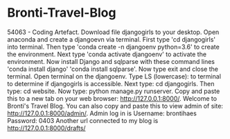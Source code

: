 # Bronti-Travel-Blog
54063 - Coding Artefact.
Download file djangogirls to your desktop.
Open anaconda and create a djangoevn via terminal.
First type 'cd djangogirls' into terminal.
Then type 'conda create -n djangoenv python=3.6' to create the environment.
Next type 'conda activate djangoenv' to activate the environment.
Now install Django and sqlparse with these command lines 'conda install django' 'conda install sqlparse'.
Now type exit and close the terminal.
Open terminal on the djangoenv.
Type LS (lowercase): to terminal to determine if djangogirls is accessible.
Next type: cd djangogirls. 
Then type: cd website.
Now type: python manage.py runserver.
Copy and paste this to a new tab on your web browser: http://127.0.0.1:8000/.
Welcome to Bronti's Travel Blog.
You can also copy and paste this to view admin of site: http://127.0.0.1:8000/admin/. Admin log in is Username: brontihaes Password: 0403
Another url connected to my blog is http://127.0.0.1:8000/drafts/
